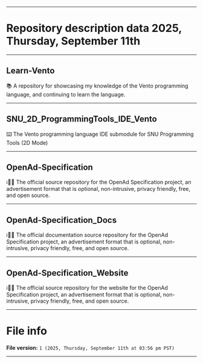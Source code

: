 
***

# Repository description data 2025, Thursday, September 11th

---

## Learn-Vento

📚️ A repository for showcasing my knowledge of the Vento programming language, and continuing to learn the language. 

---

## SNU_2D_ProgrammingTools_IDE_Vento

⌨️ The Vento programming language IDE submodule for SNU Programming Tools (2D Mode)

---

## OpenAd-Specification

ℹ️📰️💾️ The official source repository for the OpenAd Specification project, an advertisement format that is optional, non-intrusive, privacy friendly, free, and open source.

---

## OpenAd-Specification_Docs

ℹ️📰️📖️ The official documentation source repository for the OpenAd Specification project, an advertisement format that is optional, non-intrusive, privacy friendly, free, and open source.
 
---

## OpenAd-Specification_Website

ℹ️📰️🌐️ The official source repository for the website for the OpenAd Specification project, an advertisement format that is optional, non-intrusive, privacy friendly, free, and open source.

***

# File info

**File version:** `1 (2025, Thursday, September 11th at 03:56 pm PST)`

***

